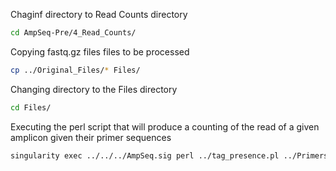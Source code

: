 Chaginf directory to Read Counts directory
```bash
cd AmpSeq-Pre/4_Read_Counts/
```
Copying fastq.gz files files to be processed
```bash
cp ../Original_Files/* Files/
```
Changing directory to the Files directory
```bash
cd Files/
```
Executing the perl script that will produce a counting of the read of a given amplicon given their primer sequences
```bash
singularity exec ../../../AmpSeq.sig perl ../tag_presence.pl ../Primers.txt
```
